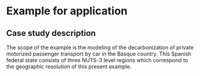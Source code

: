 # Example for application

## Case study description

The scope of the example is the modeling of the decarbonization of private motorized passenger transport by car in the Basque country. This Spanish federal state consists of three NUTS-3 level regions which correspond to the geographic resolution of this present example. 








